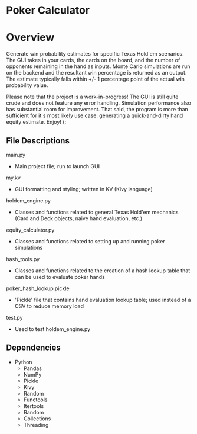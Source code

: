 # Poker Calculator

# Overview
Generate win probability estimates for specific Texas Hold'em scenarios. The GUI takes in your cards, the cards on the board, and the number of opponents remaining in the hand as inputs. Monte Carlo simulations are run on the backend and the resultant win percentage is returned as an output. The estimate typically falls within +/- 1 percentage point of the actual win probability value.

Please note that the project is a work-in-progress! The GUI is still quite crude and does not feature any error handling. Simulation performance also has substantial room for improvement. That said, the program is more than sufficient for it's most likely use case: generating a quick-and-dirty hand equity estimate. Enjoy! (: 

## File Descriptions
main.py
  - Main project file; run to launch GUI

my.kv
  - GUI formatting and styling; written in KV (Kivy language)

holdem_engine.py
  - Classes and functions related to general Texas Hold'em mechanics (Card and Deck objects, naive hand evaluation, etc.)

equity_calculator.py
  - Classes and functions related to setting up and running poker simulations

hash_tools.py
  - Classes and functions related to the creation of a hash lookup table that can be used to evaluate poker hands

poker_hash_lookup.pickle
  - 'Pickle' file that contains hand evaluation lookup table; used instead of a CSV to reduce memory load

test.py
  - Used to test holdem_engine.py


## Dependencies
- Python
  - Pandas
  - NumPy
  - Pickle
  - Kivy
  - Random
  - Functools
  - Itertools
  - Random
  - Collections
  - Threading
